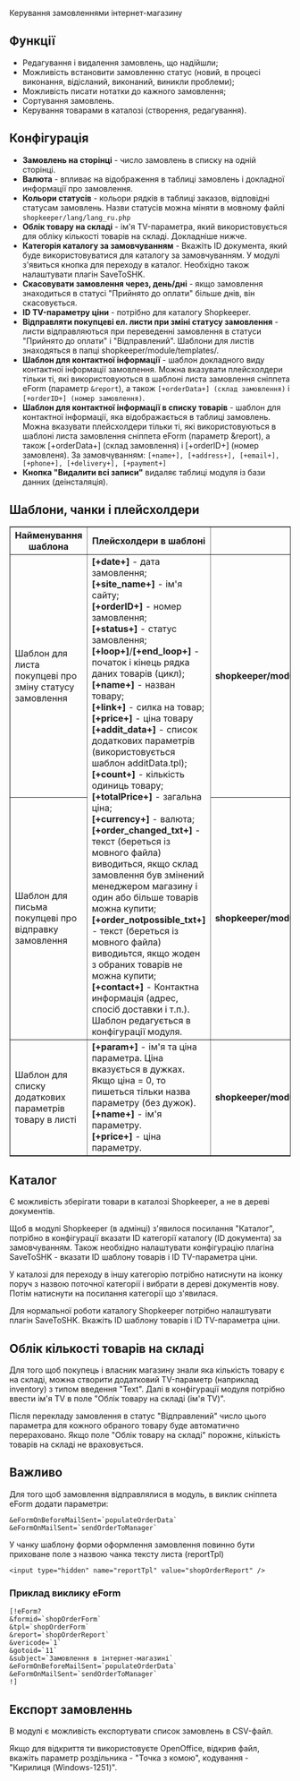 Керування замовленнями інтернет-магазину
## Функції ##
- Редагування і видалення замовлень, що надійшли;
- Можливість встановити замовленню статус (новий, в процесі виконання, відісланий, виконаний, виникли проблеми);
- Можливість писати нотатки до кажного замовлення;
- Сортування замовлень.
- Керування товарами в каталозі (створення, редагування).

## Конфігурація ##
- **Замовлень на сторінці** -  число замовлень в списку на одній сторінці.
- **Валюта** - впливає на відображення в таблиці замовлень і докладної информації про замовлення.
- **Кольори статусів** - кольори рядків в таблиці заказов, відповідні статусам замовлень. Назви статусів можна міняти в мовному файлі `shopkeeper/lang/lang_ru.php`
- **Облік товару на складі** - ім'я TV-параметра, який використовується для обліку кількості товарів на складі. Докладніше нижче.
- **Категорія каталогу за замовчуванням** - Вкажіть ID документа, який буде використовуватися для каталогу за замовчуванням. У модулі з'явиться кнопка для переходу в каталог. Необхідно також налаштувати плагін SaveToSHK.
- **Скасовувати замовлення через, день/дні** - якщо замовлення знаходиться в статусі "Прийнято до оплати" більше днів, він скасовується.
- **ID TV-параметру ціни** - потрібно для каталогу Shopkeeper.
- **Відправляти покупцеві ел. листи при зміні статусу замовлення** - листи відправляються при переведенні замовлення в статуси "Прийнято до оплати" і "Відправлений". Шаблони для листів знаходяться в папці shopkeeper/module/templates/.
- **Шаблон для контактної інформації** - шаблон докладного виду контактної інформації замовлення. Можна вказувати плейсхолдери тільки ті, які використовуються в шаблоні листа замовлення сніппета eForm (параметр `&report`), а також `[+orderData+] (склад замовлення)` і `[+orderID+] (номер замовлення)`.
- **Шаблон для контактної інформації в списку товарів** - шаблон для контактної інформації, яка відображається в таблиці замовлень.
Можна вказувати плейсхолдери тільки ті, які використовуються в шаблоні листа замовлення сніппета eForm (параметр &report), а також [+orderData+] (склад замовлення) і [+orderID+] (номер замовленя). 
За замовчуванням: `[+name+], [+address+], [+email+], [+phone+], [+delivery+], [+payment+]`
- **Кнопка "Видалити всі записи"** видаляє таблиці модуля із бази данних (деінсталяція).

## Шаблони, чанки і плейсхолдери ##
<table border="1" cellpadding="5">
<tbody><tr>
  <th>Найменування шаблона</th>
  <th>Плейсхолдери в шаблоні</th>
  <th>Примітка</th>
</tr>
<tr>
  <td>Шаблон для листа покупцеві про зміну статусу замовлення</td>
  <td rowspan="2">
    <b>[+date+]</b> - дата замовлення;<br>
    <b>[+site_name+]</b> - ім'я сайту;<br>
    <b>[+orderID+]</b> - номер замовлення;<br>
    <b>[+status+]</b> - статус замовлення;<br>
    <b>[+loop+]</b>/<b>[+end_loop+]</b> - початок і кінець рядка даних товарів (цикл);<br>
    <b>[+name+]</b> - назван товару;<br>
    <b>[+link+]</b> - силка на товар;<br>
    <b>[+price+]</b> - ціна товару<br>
    <b>[+addit_data+]</b> - список додаткових параметрів (використовується шаблон additData.tpl);<br>
    <b>[+count+]</b> - кількість одиниць товару;<br>
    <b>[+totalPrice+]</b> - загальна ціна;<br>
    <b>[+currency+]</b> - валюта;<br>
    <b>[+order_changed_txt+]</b> - текст (береться із мовного файла) виводиться, якщо склад замовлення був змінений менеджером магазину і один або більше товарів можна купити;<br>
    <b>[+order_notpossible_txt+]</b> - текст (береться із мовного файла) виводиьтся, якщо жоден з обраних товарів не можна купити;<br>
    <!--b>&#91;+if_changed+&#93;</b>/<b>&#91;+end_if+&#93;</b> - Текст між цих плейсхолдерів відправлятиметься, якщо склад замовлення був змінений менеджером (наприклад видалений якийсь товар).<br-->
    <b>[+contact+]</b> - Контактна информація (адрес, спосіб доставки і т.п.). Шаблон редагується в конфігурації модуля.
  </td>
  <td><b>shopkeeper/module/templates/mail_changeStatus.tpl</b></td>
</tr>
<tr>
  <td>Шаблон для письма покупцеві про відправку замовлення</td>
  <td><b>shopkeeper/module/templates/mail_shipped.tpl</b></td>
</tr>
<tr>
  <td>Шаблон для списку додаткових параметрів товару в листі</td>
  <td>
    <b>[+param+]</b> - ім'я та ціна параметра. Ціна вказується в дужках. Якщо ціна = 0, то пишеться тільки назва параметру (без дужок).<br>
    <b>[+name+]</b> - ім'я параметру.<br>
    <b>[+price+]</b> - ціна параметру.
  </td>
  <td><b>shopkeeper/module/templates/additData.tpl</b></td>
</tr>
</tbody></table>

## Каталог ##
Є можливість зберігати товари в каталозі Shopkeeper, а не в дереві документів.

Щоб в модулі Shopkeeper (в адмінці) з'явилося посилання "Каталог", потрібно в конфігурації вказати ID категорії каталогу (ID документа) за замовчуванням.
Також необхідно налаштувати конфігурацію плагіна SaveToSHK - вказати ID шаблону товарів і ID TV-параметра ціни.

У каталозі для переходу в іншу категорію потрібно натиснути на іконку поруч з назвою поточної категорії і вибрати в дереві документів нову. Потім натиснути на посилання категорії що з'явилася.

Для нормальної роботи каталогу Shopkeeper потрібно налаштувати плагін SaveToSHK. Вкажіть ID шаблону товарів і ID TV-параметра ціни.

## Облік кількості товарів на складі ##
Для того щоб покупець і власник магазину знали яка кількість товару є на складі, можна створити додатковий TV-параметр (наприклад inventory) з типом введення "Text". Далі в конфігурації модуля потрібно ввести ім'я TV в поле "Облік товару на складі (ім'я TV)". 

Після перекладу замовлення в статус "Відправлений" число цього параметра для кожного обраного товару буде автоматично перераховано. Якщо поле "Облік товару на складі" порожнє, кількість товарів на складі не враховується.

## Важливо ##
Для того щоб замовлення відправлялися в модуль, в виклик сніппета eForm додати параметри:
```
&eFormOnBeforeMailSent=`populateOrderData`
&eFormOnMailSent=`sendOrderToManager`
```


У чанку шаблону форми оформлення замовлення повинно бути приховане поле з назвою чанка тексту листа (reportTpl) 

```<input type="hidden" name="reportTpl" value="shopOrderReport" />```

### Приклад виклику eForm ###

```
[!eForm?
&formid=`shopOrderForm`
&tpl=`shopOrderForm`
&report=`shopOrderReport`
&vericode=`1`
&gotoid=`11`
&subject=`Замовлення в інтернет-магазині`
&eFormOnBeforeMailSent=`populateOrderData`
&eFormOnMailSent=`sendOrderToManager`
!] 
```

## Експорт замовленнь ##
В модулі є можливість експортувати список замовлень в CSV-файл. 

Якщо для відкриття ти використовуєте OpenOffice, відкрив файл, вкажіть параметр роздільника - "Точка з комою", кодування - "Кирилиця (Windows-1251)".
